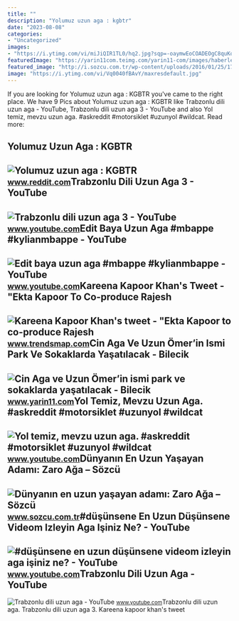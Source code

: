 ```yaml
---
title: ""
description: "Yolumuz uzun aga : kgbtr"
date: "2023-08-08"
categories:
- "Uncategorized"
images:
- "https://i.ytimg.com/vi/miJiQIR1TL0/hq2.jpg?sqp=-oaymwEoCOADEOgC8quKqQMcGADwAQH4Ac4FgAKACooCDAgAEAEYEyBGKH8wDw==&amp;rs=AOn4CLA3z7KGwuajncTrkBPsb7s_BLk1bA"
featuredImage: "https://yarin11com.teimg.com/yarin11-com/images/haberler/2020/10/cin_aga_ve_uzun_omerin_ismi_park_ve_sokaklarda_yasatilacak_h17418_34ea5.jpg"
featured_image: "http://i.sozcu.com.tr/wp-content/uploads/2016/01/25/1777-de-dogdu-1934-te-oldu-zaro-aga-en-uzun-yasam-1535229.jpg"
image: "https://i.ytimg.com/vi/Vq0040fBAvY/maxresdefault.jpg"
---
```


If you are looking for Yolumuz uzun aga : KGBTR you've came to the right place. We have 9 Pics about Yolumuz uzun aga : KGBTR like Trabzonlu dili uzun aga - YouTube, Trabzonlu dili uzun aga 3 - YouTube and also Yol temiz, mevzu uzun aga. #askreddit #motorsiklet #uzunyol #wildcat. Read more:

Yolumuz Uzun Aga : KGBTR
------------------------

 ![Yolumuz uzun aga : KGBTR](https://preview.redd.it/hoehbcjx7x081.jpg?width=960&crop=smart&auto=webp&s=c8e827bb3ad0b0f7ba42f92905142e37e1aeeb75) <small>www.reddit.com</small>Trabzonlu Dili Uzun Aga 3 - YouTube
-----------------------------------

 ![Trabzonlu dili uzun aga 3 - YouTube](https://i.ytimg.com/vi/dHuPDoAGq4s/maxresdefault.jpg?sqp=-oaymwEmCIAKENAF8quKqQMa8AEB-AHIAYAC6AKKAgwIABABGDggTyhyMA8=&rs=AOn4CLB00AYy8ZedmdnIeD57BG5Rp6lFRA) <small>www.youtube.com</small>Edit Baya Uzun Aga #mbappe #kylianmbappe - YouTube
--------------------------------------------------

 ![Edit baya uzun aga #mbappe #kylianmbappe - YouTube](https://i.ytimg.com/vi/miJiQIR1TL0/hq2.jpg?sqp=-oaymwEoCOADEOgC8quKqQMcGADwAQH4Ac4FgAKACooCDAgAEAEYEyBGKH8wDw==&rs=AOn4CLA3z7KGwuajncTrkBPsb7s_BLk1bA) <small>www.youtube.com</small>Kareena Kapoor Khan's Tweet - "Ekta Kapoor To Co-produce Rajesh
---------------------------------------------------------------

 ![Kareena Kapoor Khan's tweet - "Ekta Kapoor to co-produce Rajesh](https://pbs.twimg.com/media/Fcyada8X0AANSFu.jpg) <small>www.trendsmap.com</small>Cin Aga Ve Uzun Ömer’in Ismi Park Ve Sokaklarda Yaşatılacak - Bilecik
---------------------------------------------------------------------

 ![Cin Aga ve Uzun Ömer’in ismi park ve sokaklarda yaşatılacak - Bilecik](https://yarin11com.teimg.com/yarin11-com/images/haberler/2020/10/cin_aga_ve_uzun_omerin_ismi_park_ve_sokaklarda_yasatilacak_h17418_34ea5.jpg) <small>www.yarin11.com</small>Yol Temiz, Mevzu Uzun Aga. #askreddit #motorsiklet #uzunyol #wildcat
--------------------------------------------------------------------

 ![Yol temiz, mevzu uzun aga. #askreddit #motorsiklet #uzunyol #wildcat](https://i.ytimg.com/vi/NoSsI-v45QA/hq2.jpg?sqp=-oaymwEoCOADEOgC8quKqQMcGADwAQH4Ac4FgAKACooCDAgAEAEYTyBdKGUwDw==&rs=AOn4CLCBSiWA0iPbwp7_RE0VqXOvalVIXw) <small>www.youtube.com</small>Dünyanın En Uzun Yaşayan Adamı: Zaro Ağa – Sözcü
------------------------------------------------

 ![Dünyanın en uzun yaşayan adamı: Zaro Ağa – Sözcü](http://i.sozcu.com.tr/wp-content/uploads/2016/01/25/1777-de-dogdu-1934-te-oldu-zaro-aga-en-uzun-yasam-1535229.jpg) <small>www.sozcu.com.tr</small>\#düşünsene En Uzun Düşünsene Videom Izleyin Aga Işiniz Ne? - YouTube
---------------------------------------------------------------------

 ![#düşünsene en uzun düşünsene videom izleyin aga işiniz ne? - YouTube](https://i.ytimg.com/vi/Vq0040fBAvY/maxresdefault.jpg) <small>www.youtube.com</small>Trabzonlu Dili Uzun Aga - YouTube
---------------------------------

 ![Trabzonlu dili uzun aga - YouTube](https://i.ytimg.com/vi/-jpboOZvwIg/maxresdefault.jpg?sqp=-oaymwEmCIAKENAF8quKqQMa8AEB-AHIAYAC6AKKAgwIABABGEEgTShyMA8=&rs=AOn4CLCwpssxTKxWNjwYU2t8VU7wlvu1rw) <small>www.youtube.com</small>Trabzonlu dili uzun aga. Trabzonlu dili uzun aga 3. Kareena kapoor khan's tweet
